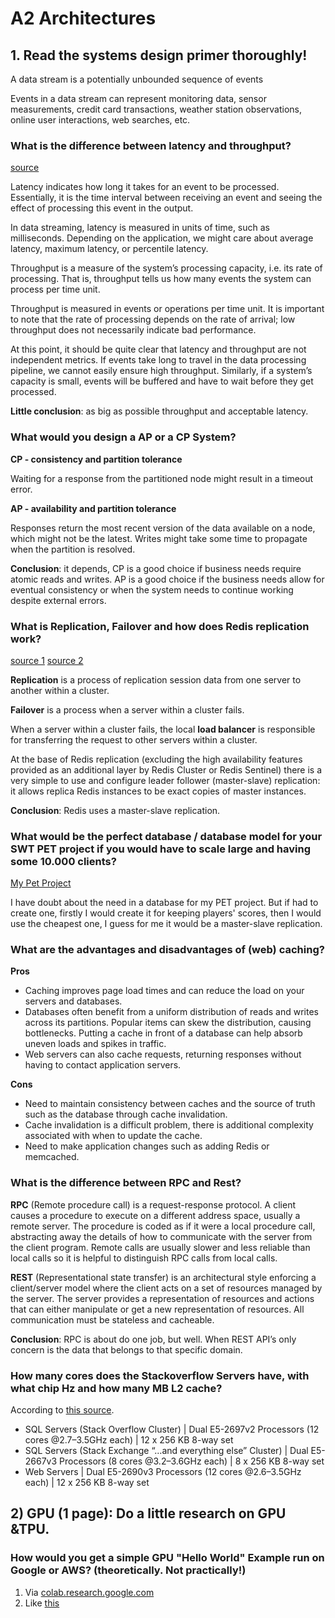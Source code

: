 # A2 Architectures

## 1. Read the systems design primer thoroughly!
A data stream is a potentially unbounded sequence of events

Events in a data stream can represent monitoring data, sensor measurements, credit card 
transactions, weather station observations, online user interactions, web searches, etc. 

### What is the difference between latency and throughput?

[source](https://github.com/donnemartin/system-design-primer)

Latency indicates how long it takes for an event to be processed. Essentially, it is 
the time interval between receiving an event and seeing the effect of processing this 
event in the output.

In data streaming, latency is measured in units of time, such as milliseconds. 
Depending on the application, we might care about average latency, maximum latency, 
or percentile latency.

Throughput is a measure of the system’s processing capacity, i.e. its rate of processing. 
That is, throughput tells us how many events the system can process per time unit.

Throughput is measured in events or operations per time unit. It is important to note 
that the rate of processing depends on the rate of arrival; low throughput does 
not necessarily indicate bad performance. 

At this point, it should be quite clear that latency and throughput are not independent
metrics. If events take long to travel in the data processing pipeline, we cannot easily 
ensure high throughput. Similarly, if a system’s capacity is small, events will be 
buffered and have to wait before they get processed.

**Little conclusion**: as big as possible throughput and acceptable latency.

### What would you design a AP or a CP System?

**CP - consistency and partition tolerance**

Waiting for a response from the partitioned node might result in a timeout error. 

**AP - availability and partition tolerance**

Responses return the most recent version of the data available on a node, which 
might not be the latest. Writes might take some time to propagate when the partition 
is resolved.

**Conclusion**: it depends, CP is a good choice if business needs require atomic reads and writes.
AP is a good choice if the business needs allow for eventual consistency or when 
the system needs to continue working despite external errors.

### What is Replication, Failover and how does Redis replication work?

[source 1](https://docs.oracle.com/cd/E13222_01/wls/docs90/cluster/failover.html)
[source 2](https://redis.io/topics/replication)

**Replication** is a process of replication session data from one server to another 
within a cluster.

**Failover** is a process when a server within a cluster fails.

When a server within a cluster fails, the local **load balancer** is responsible for 
transferring the request to other servers within a cluster.

At the base of Redis replication (excluding the high availability features provided 
as an additional layer by Redis Cluster or Redis Sentinel) there is a very simple 
to use and configure leader follower (master-slave) replication: it allows replica 
Redis instances to be exact copies of master instances. 

**Conclusion**: Redis uses a master-slave replication.

### What would be the perfect database / database model for your SWT PET project if you would have to scale large and having some 10.000 clients?

[My Pet Project](https://github.com/ElijahOzhmegov/Smake-Snake-AI-)

I have doubt about the need in a database for my PET project. 
But if had to create one, firstly I would create it for keeping
players' scores, then I would use the cheapest one, I guess for me 
it would be a master-slave replication.


### What are the advantages and disadvantages of (web) caching?

**Pros**
* Caching improves page load times and can reduce the load on your servers and databases.
* Databases often benefit from a uniform distribution of reads and writes across its 
  partitions. Popular items can skew the distribution, causing bottlenecks. Putting a 
  cache in front of a database can help absorb uneven loads and spikes in traffic.
* Web servers can also cache requests, returning responses without having to 
  contact application servers.

**Cons**
* Need to maintain consistency between caches and the source of truth such as the database through cache invalidation.
* Cache invalidation is a difficult problem, there is additional complexity associated with when to update the cache.
* Need to make application changes such as adding Redis or memcached.

### What is the difference between RPC and Rest?

**RPC** (Remote procedure call) is a request-response protocol.
A client causes a procedure to execute on a different address space, usually a remote 
server. The procedure is coded as if it were a local procedure call, abstracting away 
the details of how to communicate with the server from the client program. Remote calls
are usually slower and less reliable than local calls so it is helpful to distinguish 
RPC calls from local calls.

**REST** (Representational state transfer) is an architectural style enforcing a client/server model where the client acts 
on a set of resources managed by the server. The server provides a representation of 
resources and actions that can either manipulate or get a new representation of 
resources. All communication must be stateless and cacheable.

**Conclusion**: RPC is about do one job, but well. When REST API’s only concern is the
data that belongs to that specific domain.

### How many cores does the Stackoverflow Servers have, with what chip Hz and how many MB L2 cache?

According to [this source](https://nickcraver.com/blog/2016/03/29/stack-overflow-the-hardware-2016-edition/).
* SQL Servers (Stack Overflow Cluster) | Dual E5-2697v2 Processors (12 cores @2.7–3.5GHz each) | 12 x 256 KB 8-way set
* SQL Servers (Stack Exchange “…and everything else” Cluster) | Dual E5-2667v3 Processors (8 cores @3.2–3.6GHz each) | 8 x 256 KB 8-way set
* Web Servers | Dual E5-2690v3 Processors (12 cores @2.6–3.5GHz each) | 12 x 256 KB 8-way set

## 2) GPU (1 page): Do a little research on GPU &TPU.

### How would you get a simple GPU "Hello World" Example run on Google or AWS? (theoretically. Not practically!)

1. Via [colab.research.google.com](https://colab.research.google.com/notebooks/intro.ipynb)
2. Like [this](TensorFlow_with_GPU.ipynb)
